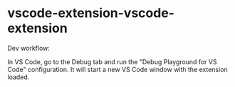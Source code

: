 # vscode-extension-vscode-extension


Dev workflow:

In VS Code, go to the Debug tab and run the "Debug Playground for VS Code" configuration. It will start a new VS Code window with the extension loaded.

